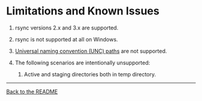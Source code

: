 # Limitations and Known Issues

1. rsync versions 2.x and 3.x are supported.

1. rsync is not supported at all on Windows.

1. [Universal naming convention (UNC) paths](https://docs.microsoft.com/en-us/dotnet/standard/io/file-path-formats#unc-paths) are not supported.

1. The following scenarios are intentionally unsupported:

   1. Active and staging directories both in temp directory.

---

[Back to the README](README.md)
